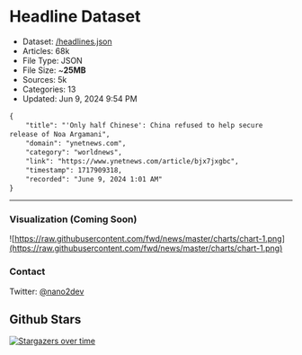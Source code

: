 # Headline Dataset

- Dataset: [/headlines.json](https://raw.githubusercontent.com/fwd/news/master/headlines.json) 
- Articles: 68k
- File Type: JSON
- File Size: ~**25MB**
- Sources: 5k
- Categories: 13
- Updated: Jun 9, 2024 9:54 PM

```
{
    "title": "'Only half Chinese': China refused to help secure release of Noa Argamani",
    "domain": "ynetnews.com",
    "category": "worldnews",
    "link": "https://www.ynetnews.com/article/bjx7jxgbc",
    "timestamp": 1717909318,
    "recorded": "June 9, 2024 1:01 AM"
}
```

---

### Visualization (Coming Soon)

![https://raw.githubusercontent.com/fwd/news/master/charts/chart-1.png](https://raw.githubusercontent.com/fwd/news/master/charts/chart-1.png)

### Contact 

Twitter: [@nano2dev](https://twitter.com/nano2dev)

## Github Stars

[![Stargazers over time](https://starchart.cc/fwd/news.svg)](https://starchart.cc/fwd/news)
